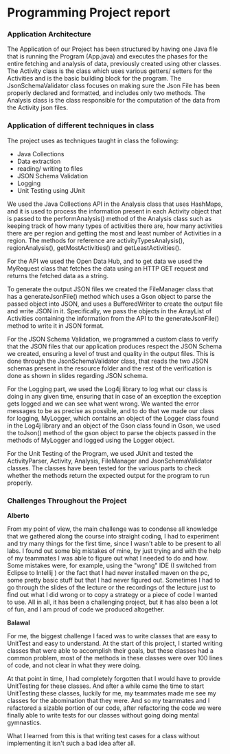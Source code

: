# Programming Project report

### Application Architecture
The Application of our Project has been structured by having one Java file that is running the Program (App.java) and executes the phases for the entire fetching and analysis of data, previously created using other classes. 
The Activity class is the class which uses various getters/ setters for the Activities and is the basic building block for the program. The JsonSchemaValidator class focuses on making sure the Json File has been properly declared and formatted, and includes only two methods.
The Analysis class is the class responsible for the computation of the data from the Activity json files.

### Application of different techniques in class
The project uses as techniques taught in class the following:

- Java Collections
- Data extraction 
- reading/ writing to files
- JSON Schema Validation
- Logging
- Unit Testing using JUnit

We used the Java Collections API in the Analysis class that uses HashMaps, and it is used to process the information present in each Activity object that is passed to the performAnalysis() method of the Analysis class such as keeping track of how many types of activities there are, how many activities there are per region and getting the most and least number of Activities in a region.
The methods for reference are activityTypesAnalysis(), regionAnalysis(), getMostActivities() and getLeastActivities().

For the API  we used the Open Data Hub, and to get data we used the MyRequest class that fetches the data using an HTTP GET request and returns the fetched data as a string.

To generate the output JSON files we created the FileManager class that has a generateJsonFile() method which uses 
a Gson object to parse the passed object into JSON, and uses a BufferedWriter to create the output file and write JSON in it. Specifically, we pass the objects in the ArrayList of Activities containing the information from the API to the generateJsonFile() method to write it in JSON format. 

For the JSON Schema Validation, we programmed a custom class to verify that the JSON files that our application produces respect the JSON Schema we created, ensuring a level of trust and quality in the output files.
This is done through the JsonSchemaValidator class, that reads the two JSON schemas present in the resource folder
and the rest of the verification is done as shown in slides regarding JSON schema.

For the Logging part, we used the Log4j library to log what our class is doing in any given time, ensuring that in case of an exception the exception gets logged and we can see what went wrong. We wanted the error messages to be 
as precise as possible, and to do that we made our class for logging, MyLogger, which contains an object of the Logger class found in the Log4j library and an object of the Gson class found in Gson, we used the toJson() method of the gson object to parse the objects passed in the methods of MyLogger and logged using the Logger object. 

For the Unit Testing of the Program, we used JUnit and tested the  ActivityParser, Activity, Analysis, FileManager and JsonSchemaValidator classes. The classes have been tested for the various parts to check whether the methods return the expected output for the program to run properly.

### Challenges Throughout the Project

**Alberto**

From my point of view, the main challenge was to condense all knowledge that we gathered along the course into straight coding, I had to experiment and try many things for the first time, since I wasn't able to be present to all labs. I found out some big mistakes of mine, by just trying and with the help of my teammates I was able to figure out what I needed to do and how. 
Some mistakes were, for example, using the "wrong" IDE (I switched from Eclipse to Intellij ) or the fact that I had never installed maven on the pc, some pretty basic stuff but that I had never figured out. Sometimes I had to go through the slides of the lecture or the recordings of the lecture just to find out what I did wrong or to copy a strategy or a piece of code I wanted to use. All in all, it has been a challenging project, but it has also been a lot of fun, and I am proud of code we produced altogether.

**Balawal**

For me, the biggest challenge I faced was to write classes that are easy to UnitTest and easy to understand. At the start of this project, I started writing classes that were able to accomplish their goals, but these classes had a common problem, most of the methods in these classes were over 100 lines of code, and not clear in what they were doing.

At that point in time, I had completely forgotten that I would have to provide UnitTesting for these classes.
And after a while came the time to start UnitTesting these classes, luckily for me, my teammates made me see
my classes for the abomination that they were. And so my teammates and I refactored a sizable portion of our code, after refactoring the code we were finally able to write tests for our classes without going doing mental gymnastics.

What I learned from this is that writing test cases for a class without implementing it isn't such a bad idea after all.